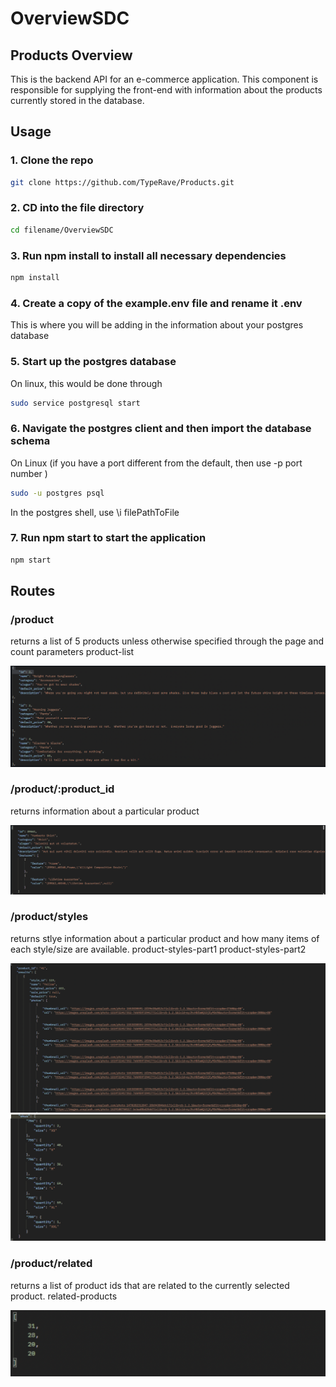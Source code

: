 # OverviewSDC

## Products Overview
This is the backend API for an e-commerce application. This component is responsible for supplying the front-end with information about the products currently stored in the database.

## Usage
### 1. Clone the repo
```bash
git clone https://github.com/TypeRave/Products.git
```
### 2. CD into the file directory
```bash
cd filename/OverviewSDC
```
### 3. Run npm install to install all necessary dependencies
```bash
npm install
```
### 4. Create a copy of the example.env file and rename it .env
This is where you will be adding in the information about your postgres database

### 5. Start up the postgres database
On linux, this would be done through
```bash
sudo service postgresql start
```
### 6. Navigate the postgres client and then import the database schema
On Linux (if you have a port different from the default, then use -p port number )
```bash
sudo -u postgres psql
```
In the postgres shell, use \i filePathToFile

### 7. Run npm start to start the application
```bash
npm start
```
## Routes
### /product
returns a list of 5 products unless otherwise specified through the page and count parameters product-list

![product](https://github.com/TypeRave/OverviewSDC/blob/main/Assets/Product.png)

### /product/:product_id
returns information about a particular product

![product_id](https://github.com/TypeRave/OverviewSDC/blob/main/Assets/Product%20ID.png)

### /product/styles
returns stlye information about a particular product and how many items of each style/size are available. product-styles-part1 product-styles-part2

![styles](https://github.com/TypeRave/OverviewSDC/blob/main/Assets/Skus.png)
![styles2](https://github.com/TypeRave/OverviewSDC/blob/main/Assets/Skus2.png)

### /product/related
returns a list of product ids that are related to the currently selected product. related-products

![related](https://github.com/TypeRave/OverviewSDC/blob/main/Assets/Related.png)


